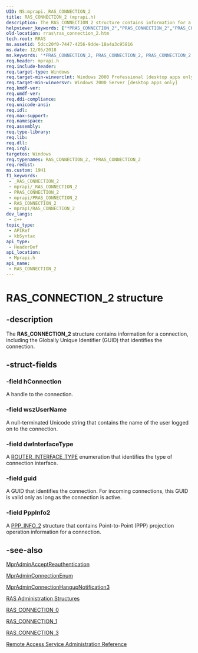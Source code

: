 ```yaml
---
UID: NS:mprapi._RAS_CONNECTION_2
title: RAS_CONNECTION_2 (mprapi.h)
description: The RAS_CONNECTION_2 structure contains information for a connection, including the Globally Unique Identifier (GUID) that identifies the connection.
helpviewer_keywords: ["*PRAS_CONNECTION_2","PRAS_CONNECTION_2","PRAS_CONNECTION_2 structure pointer [RAS]","RAS_CONNECTION_2","RAS_CONNECTION_2 structure [RAS]","_mpr_ras_connection_2","mprapi/PRAS_CONNECTION_2","mprapi/RAS_CONNECTION_2","rras.ras_connection_2"]
old-location: rras\ras_connection_2.htm
tech.root: RRAS
ms.assetid: 5dcc20f0-7447-4256-9dde-18a4a3c95816
ms.date: 12/05/2018
ms.keywords: '*PRAS_CONNECTION_2, PRAS_CONNECTION_2, PRAS_CONNECTION_2 structure pointer [RAS], RAS_CONNECTION_2, RAS_CONNECTION_2 structure [RAS], _mpr_ras_connection_2, mprapi/PRAS_CONNECTION_2, mprapi/RAS_CONNECTION_2, rras.ras_connection_2'
req.header: mprapi.h
req.include-header: 
req.target-type: Windows
req.target-min-winverclnt: Windows 2000 Professional [desktop apps only]
req.target-min-winversvr: Windows 2000 Server [desktop apps only]
req.kmdf-ver: 
req.umdf-ver: 
req.ddi-compliance: 
req.unicode-ansi: 
req.idl: 
req.max-support: 
req.namespace: 
req.assembly: 
req.type-library: 
req.lib: 
req.dll: 
req.irql: 
targetos: Windows
req.typenames: RAS_CONNECTION_2, *PRAS_CONNECTION_2
req.redist: 
ms.custom: 19H1
f1_keywords:
 - _RAS_CONNECTION_2
 - mprapi/_RAS_CONNECTION_2
 - PRAS_CONNECTION_2
 - mprapi/PRAS_CONNECTION_2
 - RAS_CONNECTION_2
 - mprapi/RAS_CONNECTION_2
dev_langs:
 - c++
topic_type:
 - APIRef
 - kbSyntax
api_type:
 - HeaderDef
api_location:
 - Mprapi.h
api_name:
 - RAS_CONNECTION_2
---
```


# RAS_CONNECTION_2 structure


## -description

The 
<b>RAS_CONNECTION_2</b> structure contains information for a connection, including the Globally Unique Identifier (GUID) that identifies the connection.

## -struct-fields

### -field hConnection

A handle to the connection.

### -field wszUserName

A null-terminated Unicode string that contains the name of the user logged on to the connection.

### -field dwInterfaceType

A <a href="/windows/desktop/api/mprapi/ne-mprapi-router_interface_type">ROUTER_INTERFACE_TYPE</a> enumeration that identifies the type of connection interface.

### -field guid

A GUID  that identifies the connection. For incoming connections, this GUID is valid only as long as the connection is active.

### -field PppInfo2

A 
<a href="/windows/desktop/api/mprapi/ns-mprapi-ppp_info_2">PPP_INFO_2</a> structure that contains Point-to-Point (PPP) projection operation information for a connection.

## -see-also

<a href="/windows/desktop/api/mprapi/nf-mprapi-mpradminacceptreauthentication">MprAdminAcceptReauthentication</a>



<a href="/windows/desktop/api/mprapi/nf-mprapi-mpradminconnectionenum">MprAdminConnectionEnum</a>



<a href="/windows/desktop/api/mprapi/nf-mprapi-mpradminconnectionhangupnotification3">MprAdminConnectionHangupNotification3</a>



<a href="/windows/desktop/RRAS/ras-administration-structures">RAS Administration Structures</a>



<a href="/windows/desktop/api/mprapi/ns-mprapi-ras_connection_0">RAS_CONNECTION_0</a>



<a href="/windows/desktop/api/mprapi/ns-mprapi-ras_connection_1">RAS_CONNECTION_1</a>



<a href="/windows/desktop/api/mprapi/ns-mprapi-ras_connection_3">RAS_CONNECTION_3</a>



<a href="/windows/desktop/RRAS/remote-access-service-administration-reference">Remote Access Service Administration Reference</a>